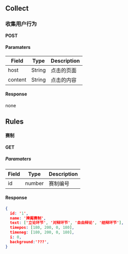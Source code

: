 ## Collect

### 收集用户行为

**POST**

#### Paramaters

| Field   | Type   | Description |
| ------- | ------ | ----------- |
| host    | String | 点击的页面       |
| content | String | 点击的内容       |

#### Response

none

## Rules

#### 赛制

**GET**

##### Paramaters

| Field | Type   | Description |
| ----- | ------ | ----------- |
| id    | number | 赛制编号        |

#### Response

```json
{
  id: '1',
  name: '捭阖赛制',
  text: ['立论环节', '对辩环节', '自由辩论', '结辩环节'],
  timepos: [180, 200, 0, 180],
  timeneg: [180, 200, 0, 180],
  i: 0,
  background:'???',
}
```

